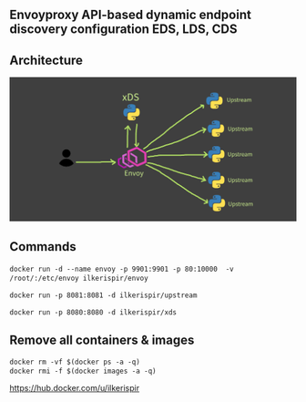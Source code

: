 ## Envoyproxy API-based dynamic endpoint discovery configuration EDS, LDS, CDS

## Architecture
![Architecture](architecture.png)

## Commands
```
docker run -d --name envoy -p 9901:9901 -p 80:10000  -v /root/:/etc/envoy ilkerispir/envoy
```

```
docker run -p 8081:8081 -d ilkerispir/upstream
```

```
docker run -p 8080:8080 -d ilkerispir/xds
```

## Remove all containers & images
```
docker rm -vf $(docker ps -a -q)
docker rmi -f $(docker images -a -q)
```

https://hub.docker.com/u/ilkerispir